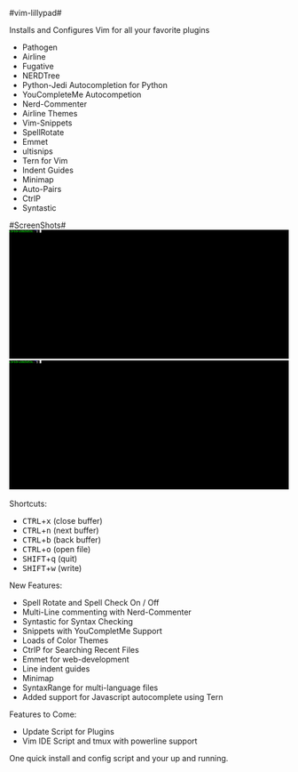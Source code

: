 #vim-lillypad#

Installs and Configures Vim for all your favorite plugins</br>
- Pathogen
- Airline
- Fugative
- NERDTree
- Python-Jedi Autocompletion for Python
- YouCompleteMe Autocompetion
- Nerd-Commenter
- Airline Themes
- Vim-Snippets
- SpellRotate
- Emmet
- ultisnips
- Tern for Vim
- Indent Guides
- Minimap
- Auto-Pairs
- CtrlP
- Syntastic

#ScreenShots#
![snippets](img/snippets.gif)
![syntax](img/syntax.gif)

Shortcuts:</br>
- <kbd>CTRL</kbd>+<kbd>x</kbd> (close buffer)
- <kbd>CTRL</kbd>+<kbd>n</kbd> (next buffer)
- <kbd>CTRL</kbd>+<kbd>b</kbd> (back buffer)
- <kbd>CTRL</kbd>+<kbd>o</kbd> (open file)
- <kbd>SHIFT</kbd>+<kbd>q</kbd> (quit)
- <kbd>SHIFT</kbd>+<kbd>w</kbd> (write)

New Features:</br>
- Spell Rotate and Spell Check On / Off
- Multi-Line commenting with Nerd-Commenter
- Syntastic for Syntax Checking
- Snippets with YouCompletMe Support
- Loads of Color Themes
- CtrlP for Searching Recent Files
- Emmet for web-development
- Line indent guides
- Minimap
- SyntaxRange for multi-language files
- Added support for Javascript autocomplete using Tern

Features to Come:</br>
- Update Script for Plugins
- Vim IDE Script and tmux with powerline support

One quick install and config script and your up and running.
